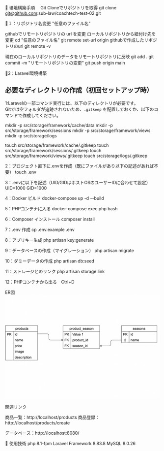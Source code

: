 🚀 環境構築手順　 Git Cloneでリポジトリを取得 
git clone git@github.com:sub-law/coachtech-test-02.git

🚀１：リポジトリ名変更  "任意のファイル名"

githubでリモートリポジトリの url を変更 ローカルリポジトリから紐付け先を変更 
cd "任意のファイル名" 
git remote set-url origin githubで作成したリポジトリのurl 
git remote -v

現在のローカルリポジトリのデータをリモートリポジトリに反映 
git add . 
git commit -m "リモートリポジトリの変更" 
git push origin main

🚀2：Laravel環境構築 
## 必要なディレクトリの作成（初回セットアップ時）

1:Laravelの一部コマンド実行には、以下のディレクトリが必要です。  
Gitでは空フォルダが追跡されないため、`.gitkeep` を配置しておくか、以下のコマンドで作成してください。

mkdir -p src/storage/framework/cache/data
mkdir -p src/storage/framework/sessions
mkdir -p src/storage/framework/views
mkdir -p src/storage/logs

touch src/storage/framework/cache/.gitkeep
touch src/storage/framework/sessions/.gitkeep
touch src/storage/framework/views/.gitkeep
touch src/storage/logs/.gitkeep 

2：プロジェクト直下に.envを作成（既にファイルがあり以下の記述があれば不要）
touch .env

3：.envに以下を記述（UID/GIDはホストOSのユーザーIDに合わせて設定）
UID=1000
GID=1000

4：Docker ビルド 
docker-compose up -d --build

5：PHPコンテナに入る 
docker-compose exec php bash

6：Composer インストール 
composer install

7：.env 作成 
cp .env.example .env

8：アプリキー生成 
php artisan key:generate

9：データベースの作成（マイグレーション） 
php artisan migrate

10：ダミーデータの作成 
php artisan db:seed

11：ストレージとのリンク
php artisan storage:link

12：PHPコンテナから出る　Ctrl+D

ER図
![alt text](image.png)

関連リンク

商品一覧：http://localhost/products
商品登録：http://localhost/products/create

データベース：http://localhost:8080/

🧪 使用技術 php:8.1-fpm
Laravel Framework 8.83.8
MySQL 8.0.26